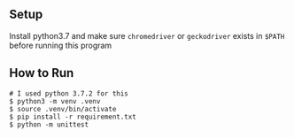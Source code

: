 ## Setup
Install python3.7 and make sure `chromedriver` or `geckodriver` exists in `$PATH` before running this program
## How to Run
```
# I used python 3.7.2 for this
$ python3 -m venv .venv
$ source .venv/bin/activate
$ pip install -r requirement.txt
$ python -m unittest
```